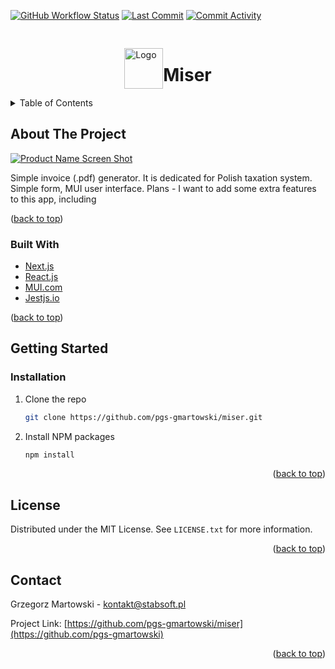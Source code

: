 
[![GitHub Workflow Status][github-img]][github-url]
[![Last Commit][last-commit-img]][github-url]
[![Commit Activity][commit-activity-img]][github-url]

<br />
<div style="display: flex; justify-content: center; align-items: center" id="readme-top">
  <a href="https://github.com/pgs-gmartowski/miser/blob/master/README.md">
    <img src="https://stabsoft.pl/images/stabsoft-logo.png" alt="Logo" width="62" height="65">
  </a>
   <h1>Miser</h1>
</div>

<details>
  <summary>Table of Contents</summary>
  <ol>
    <li>
      <a href="#about-the-project">About The Project</a>
      <ul>
        <li><a href="#built-with">Built With</a></li>
      </ul>
    </li>
    <li>
      <a href="#getting-started">Getting Started</a>
      <ul>
        <li><a href="#installation">Installation</a></li>
      </ul>
    </li>
    <li><a href="#license">License</a></li>
    <li><a href="#contact">Contact</a></li>
  </ol>
</details>

## About The Project

[![Product Name Screen Shot][product-screenshot]](https://stabsoft.pl)

Simple invoice (.pdf) generator. It is dedicated for Polish taxation system.
<br />
Simple form, MUI user interface.
Plans - I want to add some extra features to this app, including

<p>(<a href="#readme-top">back to top</a>)</p>

### Built With

* [Next.js][Next-url]
* [React.js][React-url]
* [MUI.com][MUI-url]
* [Jestjs.io][Jest-url]
<p>(<a href="#readme-top">back to top</a>)</p>

## Getting Started

<!-- ### Prerequisites -->

### Installation
1. Clone the repo
   ```sh
   git clone https://github.com/pgs-gmartowski/miser.git
   ```
2. Install NPM packages
   ```sh
   npm install
   ```
<p align="right">(<a href="#readme-top">back to top</a>)</p>

## License
Distributed under the MIT License. See `LICENSE.txt` for more information.
<p align="right">(<a href="#readme-top">back to top</a>)</p>

## Contact
Grzegorz Martowski - kontakt@stabsoft.pl

Project Link: [https://github.com/pgs-gmartowski/miser](https://github.com/pgs-gmartowski)
<p align="right">(<a href="#readme-top">back to top</a>)</p>

[github-url]: https://github.com/pgs-gmartowski/miser
[github-img]: https://img.shields.io/github/workflow/status/pgs-gmartowski/miser/CI/main?style=flat-square
[last-commit-img]: https://img.shields.io/github/last-commit/pgs-gmartowski/miser?style=flat-square
[commit-activity-img]: https://img.shields.io/github/commit-activity/m/pgs-gmartowski/miser?style=flat-square
[linkedin-shield]: https://img.shields.io/badge/-LinkedIn-black.svg?style=for-the-badge&logo=linkedin&colorB=555
[linkedin-url]: https://www.linkedin.com/in/grzegorz-martowski-b961187a/
[product-screenshot]: https://stabsoft.pl/images/stabsoft-page-screen.png
[Next-url]: https://nextjs.org/
[React-url]: https://reactjs.org/
[MUI-url]: https://mui.com/
[Jest-url]: https://jestjs.io/
[react-testing-library]: https://testing-library.com/




